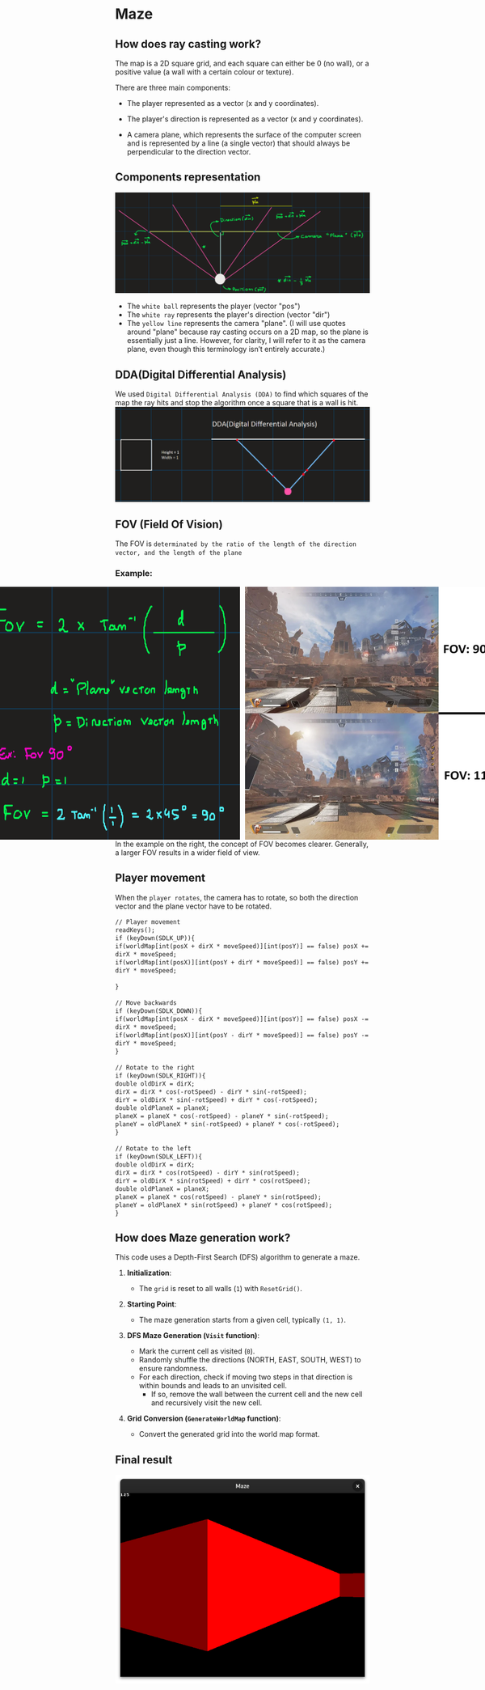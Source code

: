 # Maze


## How does ray casting work?
The map is a 2D square grid, and each square can either be 0 (no wall), or a positive value (a wall with a certain colour or texture).

There are three main components:

- The player represented as a vector (x and y coordinates).

- The player's direction is represented as a vector (x and y coordinates).

- A camera plane, which represents the surface of the computer screen and is represented by a line (a single vector) that should always be perpendicular to the direction vector.

## Components representation
![Code](images/vec.png)
- The `white ball` represents the player (vector "pos")
- The `white ray` represents the player's direction (vector "dir")
- The `yellow line` represents the camera "plane". (I will use quotes around "plane" because ray casting occurs on a 2D map, so the plane is essentially just a line. However, for clarity, I will refer to it as the camera plane, even though this terminology isn’t entirely accurate.)



## DDA(Digital Differential Analysis)

We used `Digital Differential Analysis (DDA)` to find which squares of the map the ray hits and stop the algorithm once a square that is a wall is hit.
![Code](images/DDA.png)



## FOV (Field Of Vision)
The FOV is `determinated by the ratio of the length of the direction vector, and the length of the plane`
### Example: 

<div style="display: flex; justify-content: center;">
    <img src="images/fov_ex.png" alt="Example FOV" width="500" height="500" style="margin-right: 10px;">
    <img src="images/fov.webp" alt="FOV Diagram" width="500" height="500">
</div>
In the example on the right, the concept of FOV becomes clearer. Generally, a larger FOV results in a wider field of view.





## Player movement
When the `player rotates`, the camera has to rotate, so both the direction vector and the plane vector have to be rotated.
```
// Player movement
readKeys();
if (keyDown(SDLK_UP)){
if(worldMap[int(posX + dirX * moveSpeed)][int(posY)] == false) posX += dirX * moveSpeed;
if(worldMap[int(posX)][int(posY + dirY * moveSpeed)] == false) posY += dirY * moveSpeed;

}

// Move backwards
if (keyDown(SDLK_DOWN)){
if(worldMap[int(posX - dirX * moveSpeed)][int(posY)] == false) posX -= dirX * moveSpeed;
if(worldMap[int(posX)][int(posY - dirY * moveSpeed)] == false) posY -= dirY * moveSpeed;
}

// Rotate to the right
if (keyDown(SDLK_RIGHT)){
double oldDirX = dirX;
dirX = dirX * cos(-rotSpeed) - dirY * sin(-rotSpeed);
dirY = oldDirX * sin(-rotSpeed) + dirY * cos(-rotSpeed);
double oldPlaneX = planeX;
planeX = planeX * cos(-rotSpeed) - planeY * sin(-rotSpeed);
planeY = oldPlaneX * sin(-rotSpeed) + planeY * cos(-rotSpeed);
}

// Rotate to the left
if (keyDown(SDLK_LEFT)){
double oldDirX = dirX;
dirX = dirX * cos(rotSpeed) - dirY * sin(rotSpeed);
dirY = oldDirX * sin(rotSpeed) + dirY * cos(rotSpeed);
double oldPlaneX = planeX;
planeX = planeX * cos(rotSpeed) - planeY * sin(rotSpeed);
planeY = oldPlaneX * sin(rotSpeed) + planeY * cos(rotSpeed);
}
```



## How does Maze generation work?
This code uses a Depth-First Search (DFS) algorithm to generate a maze.

1. **Initialization**:
   - The `grid` is reset to all walls (`1`) with `ResetGrid()`.

2. **Starting Point**:
   - The maze generation starts from a given cell, typically `(1, 1)`.

3. **DFS Maze Generation (`Visit` function)**:
   - Mark the current cell as visited (`0`).
   - Randomly shuffle the directions (NORTH, EAST, SOUTH, WEST) to ensure randomness.
   - For each direction, check if moving two steps in that direction is within bounds and leads to an unvisited cell.
     - If so, remove the wall between the current cell and the new cell and recursively visit the new cell.

4. **Grid Conversion (`GenerateWorldMap` function)**:
   - Convert the generated grid into the world map format.



## Final result
![Code](images/maze_visual.png)
